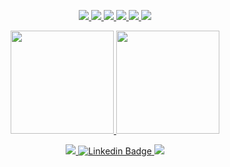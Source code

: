 <br/><br/>
<!---
<p align="center">
 <img src="https://github.com/kevscript/kevscript/blob/master/name.png" />
</p>
<br/>
-->

<p align="center">
    </a>
    <a href="https://www.kevinostafinski.com">
    <img src="https://img.shields.io/badge/-Windows_10-informational?style=flat&logo=windows&logoColor=00adef&color=22223b&labelColor=22223b&logoWidth=12" />
   </a>
   <a href="https://www.kevinostafinski.com">
    <img src="https://img.shields.io/badge/-VS_Code-informational?style=flat&logo=visualstudiocode&logoColor=0078d7&color=22223b&labelColor=22223b&logoWidth=12" />
   </a>
    <a href="https://www.kevinostafinski.com">
    <img src="https://img.shields.io/badge/-Javascript-informational?style=flat&logo=javascript&logoColor=c9ada7b&color=22223b&labelColor=22223b&logoWidth=12" />
   </a>
    <a href="https://www.kevinostafinski.com">
    <img src="https://img.shields.io/badge/-Typescript-informational?style=flat&logo=typescript&logoColor=c9ada7b&color=22223b&labelColor=22223b&logoWidth=12" />
   </a>
    <a href="https://www.kevinostafinski.com">
    <img src="https://img.shields.io/badge/-React-informational?style=flat&logo=react&logoColor=c9ada7b&color=22223b&labelColor=22223b&logoWidth=12" />
   </a>   
 <a href="https://www.kevinostafinski.com">
    <img src="https://img.shields.io/badge/-Node-informational?style=flat&logo=Node.js&logoColor=c9ada7b&color=22223b&labelColor=22223b&logoWidth=12" />
</p>

<p align="center">
 <img height="165" src="https://github-readme-stats.vercel.app/api/top-langs/?username=kevscript&layout=compact&theme=dracula&border_radius=0&bg_color=90,383A54,22223b&title_color=f2e9e4&hide_border=true&langs_count=6&count_private=true" />
 <img height="165" src="https://github-readme-stats.vercel.app/api?username=kevscript&show_icons=true&hide=issues&theme=dracula&bg_color=90,383A54,22223b&title_color=f2e9e4&hide_border=true&icon_color=c9ada7&text_color=f2e9e4&border_radius=0&hide_rank=true&custom_title=Activity&count_private=true&include_all_commits=true" />
</p>

<p align="center">
   <a href="https://www.kevinostafinski.com">
    <img src="https://img.shields.io/static/v1?logo=Keras&label=portfolio&message=website&logoColor=f2e9e4&labelColor=22223b&color=c9ada7&style=for-the-badge" />
  </a>
  <a href="https://www.linkedin.com/in/kevinostafinski">
    <img src="https://img.shields.io/static/v1?logo=LinkedIn&label=linkedin&message=available&logoColor=2867B2&labelColor=22223b&color=c9ada7&style=for-the-badge" alt="Linkedin Badge" />
  </a>
  <a href="https://twitter.com/kevscript">
    <img src="https://img.shields.io/static/v1?logo=twitter&label=twitter&message=follow&logoColor=00acee&labelColor=22223b&color=c9ada7&style=for-the-badge" />
  </a>
</p>

<br/>

<!-- <p align="center">
 <a href="https://github.com/kevscript/vscolors">
  <img src="https://github-readme-stats.vercel.app/api/pin/?username=kevscript&repo=vscolors&theme=dracula&bg_color=22223b&title_color=f2e9e4&border_radius=0&hide_border=true&icon_color=4a4e69&text_color=c9ada7" />
 </a>
 <a href="https://github.com/kevscript/SnipLib">
  <img src="https://github-readme-stats.vercel.app/api/pin/?username=kevscript&repo=SnipLib&theme=dracula&bg_color=22223b&title_color=f2e9e4&border_radius=0&hide_border=true&icon_color=4a4e69&text_color=c9ada7" />
 </a>
</p>
<p align="center">
 <a href="https://github.com/kevscript/GoneRank">
  <img src="https://github-readme-stats.vercel.app/api/pin/?username=kevscript&repo=GoneRank&theme=dracula&bg_color=22223b&title_color=f2e9e4&border_radius=0&hide_border=true&icon_color=4a4e69&text_color=c9ada7" />
 </a>
 <a href="https://github.com/kevscript/Binge-Watcher">
   <img src="https://github-readme-stats.vercel.app/api/pin/?username=kevscript&repo=Binge-Watcher&theme=dracula&bg_color=22223b&title_color=f2e9e4&border_radius=0&hide_border=true&icon_color=4a4e69&text_color=c9ada7" />
  </a>
</p>
<p align="center">
 <a href="https://github.com/kevscript/Tripeo">
  <img src="https://github-readme-stats.vercel.app/api/pin/?username=kevscript&repo=Tripeo&theme=dracula&bg_color=22223b&title_color=f2e9e4&border_radius=0&hide_border=true&icon_color=4a4e69&text_color=c9ada7" />
 </a>
 <a href="https://github.com/kevscript/tempeo">
  <img src="https://github-readme-stats.vercel.app/api/pin/?username=kevscript&repo=tempeo&theme=dracula&bg_color=22223b&title_color=f2e9e4&border_radius=0&hide_border=true&icon_color=4a4e69&text_color=c9ada7" />
 </a>
</p> -->

